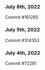 ### July 8th, 2022

Commit #161285

### July 5th, 2022

Commit #314353


### July 4th, 2022

Commit #72281
